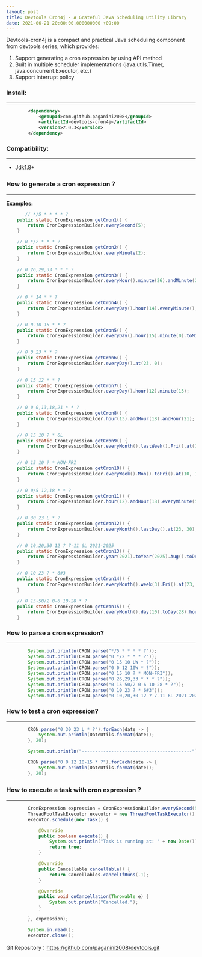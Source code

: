 ```yaml
---
layout: post
title: Devtools Cron4j - A Grateful Java Scheduling Utility Library
date: 2021-06-21 20:00:00.000000000 +09:00
---
```


Devtools-cron4j is a compact and practical Java scheduling  component from devtools series, which provides:
1. Support generating a cron expression by using API method
2. Built in multiple scheduler implementations (java.utils.Timer, java.concurrent.Executor, etc.)
3. Support interrupt policy

### Install:
---------------------
``` xml
		<dependency>
			<groupId>com.github.paganini2008</groupId>
			<artifactId>devtools-cron4j</artifactId>
			<version>2.0.3</version>
		</dependency>
```
### Compatibility:
-------------------------
* Jdk1.8+

### How to generate a cron expression？
---------------------
**Examples:**
``` java
       // */5 * * * * ?
	public static CronExpression getCron1() {
		return CronExpressionBuilder.everySecond(5);
	}

	// 0 */2 * * * ?
	public static CronExpression getCron2() {
		return CronExpressionBuilder.everyMinute(2);
	}

	// 0 26,29,33 * * * ?
	public static CronExpression getCron3() {
		return CronExpressionBuilder.everyHour().minute(26).andMinute(29).andMinute(33);
	}

	// 0 * 14 * * ?
	public static CronExpression getCron4() {
		return CronExpressionBuilder.everyDay().hour(14).everyMinute();
	}

	// 0 0-10 15 * * ?
	public static CronExpression getCron5() {
		return CronExpressionBuilder.everyDay().hour(15).minute(0).toMinute(10);
	}

	// 0 0 23 * * ?
	public static CronExpression getCron6() {
		return CronExpressionBuilder.everyDay().at(23, 0);
	}

	// 0 15 12 * * ?
	public static CronExpression getCron7() {
		return CronExpressionBuilder.everyDay().hour(12).minute(15);
	}

	// 0 0 0,13,18,21 * * ?
	public static CronExpression getCron8() {
		return CronExpressionBuilder.hour(13).andHour(18).andHour(21);
	}

	// 0 15 10 ? * 6L
	public static CronExpression getCron9() {
		return CronExpressionBuilder.everyMonth().lastWeek().Fri().at(10, 15);
	}

	// 0 15 10 ? * MON-FRI
	public static CronExpression getCron10() {
		return CronExpressionBuilder.everyWeek().Mon().toFri().at(10, 15, 0);
	}

	// 0 0/5 12,18 * * ?
	public static CronExpression getCron11() {
		return CronExpressionBuilder.hour(12).andHour(18).everyMinute(5);
	}

	// 0 30 23 L * ?
	public static CronExpression getCron12() {
		return CronExpressionBuilder.everyMonth().lastDay().at(23, 30);
	}

	// 0 10,20,30 12 ? 7-11 6L 2021-2025
	public static CronExpression getCron13() {
		return CronExpressionBuilder.year(2021).toYear(2025).Aug().toDec().lastWeek().Fri().hour(12).minute(10).andMinute(20).andMinute(30);
	}

	// 0 10 23 ? * 6#3
	public static CronExpression getCron14() {
		return CronExpressionBuilder.everyMonth().week(3).Fri().at(23, 10);
	}

	// 0 15-50/2 0-6 10-28 * ?
	public static CronExpression getCron15() {
		return CronExpressionBuilder.everyMonth().day(10).toDay(28).hour(0).toHour(6).minute(15).toMinute(50, 2);
	}
```

### How to parse a cron expression?
---------------------
``` java
        System.out.println(CRON.parse("*/5 * * * * ?"));
		System.out.println(CRON.parse("0 */2 * * * ?"));
		System.out.println(CRON.parse("0 15 10 LW * ?"));
		System.out.println(CRON.parse("0 0 12 10W * ?"));
		System.out.println(CRON.parse("0 15 10 ? * MON-FRI"));
		System.out.println(CRON.parse("0 26,29,33 * * * ?"));
		System.out.println(CRON.parse("0 15-50/2 0-6 10-28 * ?"));
		System.out.println(CRON.parse("0 10 23 ? * 6#3"));
		System.out.println(CRON.parse("0 10,20,30 12 ? 7-11 6L 2021-2025"));
```

### How to test a cron expression?
------------------------
``` java
		CRON.parse("0 30 23 L * ?").forEach(date -> {
			System.out.println(DateUtils.format(date));
		}, 20);

		System.out.println("-----------------------------------------");

		CRON.parse("0 0 12 10-15 * ?").forEach(date -> {
			System.out.println(DateUtils.format(date));
		}, 20);
```

### How to execute a task with cron expression？
------------------------

``` java
        CronExpression expression = CronExpressionBuilder.everySecond(5);
		ThreadPoolTaskExecutor executor = new ThreadPoolTaskExecutor();
		executor.schedule(new Task() {

			@Override
			public boolean execute() {
				System.out.println("Task is running at: " + new Date());
				return true;
			}

			@Override
			public Cancellable cancellable() {
				return Cancellables.cancelIfRuns(-1);
			}

			@Override
			public void onCancellation(Throwable e) {
				System.out.println("Cancelled.");
			}

		}, expression);

		System.in.read();
		executor.close();
```
Git Repository：https://github.com/paganini2008/devtools.git



